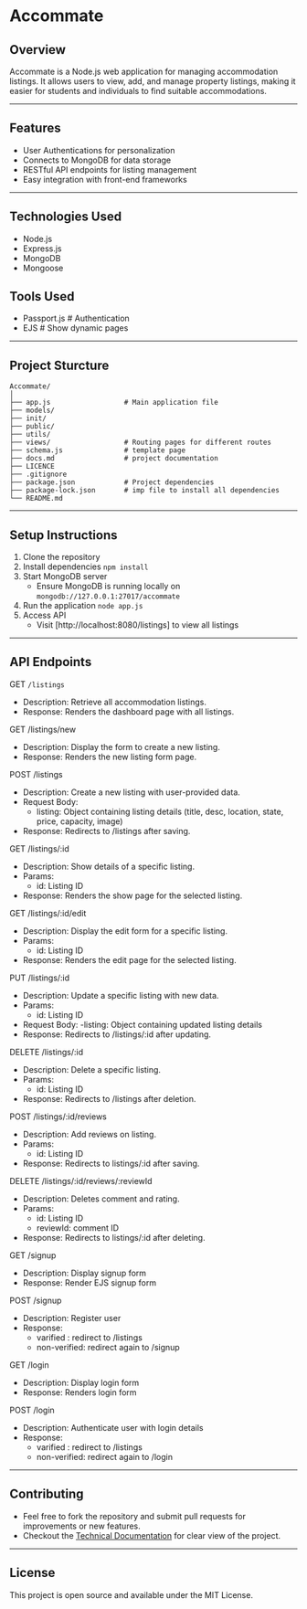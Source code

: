 # Accommate

## Overview
Accommate is a Node.js web application for managing accommodation listings. It allows users to view, add, and manage property listings, making it easier for students and individuals to find suitable accommodations.

---

## Features
- User Authentications for personalization
- Connects to MongoDB for data storage
- RESTful API endpoints for listing management
- Easy integration with front-end frameworks

---

## Technologies Used
- Node.js
- Express.js
- MongoDB
- Mongoose

## Tools Used
- Passport.js  # Authentication
- EJS          # Show dynamic pages

---

## Project Sturcture
```
Accommate/
│
├── app.js                  # Main application file
├── models/                 
├── init/                 
├── public/ 
├── utils/                  
├── views/                  # Routing pages for different routes       
├── schema.js               # template page
├── docs.md                 # project documentation
├── LICENCE
├── .gitignore
├── package.json            # Project dependencies
├── package-lock.json       # imp file to install all dependencies
└── README.md       

```

---

## Setup Instructions
1. Clone the repository
2. Install dependencies `npm install`
3. Start MongoDB server
    - Ensure MongoDB is running locally on `mongodb://127.0.0.1:27017/accommate`
4. Run the application `node app.js`
5. Access API 
    - Visit [http://localhost:8080/listings] to view all listings

---

## API Endpoints

GET `/listings`
- Description: Retrieve all accommodation listings.
- Response: Renders the dashboard page with all listings.

GET /listings/new
- Description: Display the form to create a new listing.
- Response: Renders the new listing form page.

POST /listings
- Description: Create a new listing with user-provided data.
- Request Body:
    - listing: Object containing listing details (title, desc, location, state, price, capacity, image)
- Response: Redirects to /listings after saving.

GET /listings/:id
- Description: Show details of a specific listing.
- Params:
    - id: Listing ID
- Response: Renders the show page for the selected listing.

GET /listings/:id/edit
- Description: Display the edit form for a specific listing.
- Params:
    - id: Listing ID
- Response: Renders the edit page for the selected listing.

PUT /listings/:id
- Description: Update a specific listing with new data.
- Params:
    - id: Listing ID
- Request Body:
    -listing: Object containing updated listing details
- Response: Redirects to /listings/:id after updating.

DELETE /listings/:id
- Description: Delete a specific listing.
- Params:
    - id: Listing ID
- Response: Redirects to /listings after deletion.

POST /listings/:id/reviews
- Description: Add reviews on listing.
- Params:
    - id: Listing ID
- Response: Redirects to listings/:id after saving.

DELETE /listings/:id/reviews/:reviewId
- Description: Deletes comment and rating.
- Params: 
    - id: Listing ID
    - reviewId: comment ID
- Response: Redirects to listings/:id after deleting.

GET /signup
- Description: Display signup form
- Response: Render EJS signup form

POST /signup
- Description: Register user
- Response: 
    - varified : redirect to /listings
    - non-verified: redirect again to /signup

GET /login
- Description: Display login form
- Response: Renders login form

POST /login
- Description: Authenticate user with login details
- Response: 
    - varified : redirect to /listings
    - non-verified: redirect again to /login

---

## Contributing
- Feel free to fork the repository and submit pull requests for improvements or new features.
- Checkout the [Technical Documentation](docs.md) for clear view of the project.

---

## License
This project is open source and available under the MIT License.